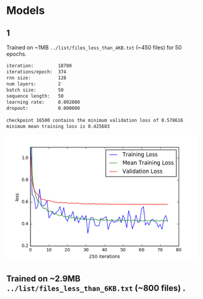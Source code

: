# Models

## 1

Trained on ~1MB `../list/files_less_than_4KB.txt` (~450 files) for 50 epochs.

```
iteration:         18700
iterations/epoch:  374
rnn size:          128
num layers:        2
batch size:        50
sequence length:   50
learning rate:     0.002000
dropout:           0.000000

checkpoint 16500 contains the minimum validation loss of 0.578616
minimum mean training loss is 0.425683
```

![](1/img/training_loss.png)

## Trained on ~2.9MB `../list/files_less_than_6KB.txt` (~800 files) .